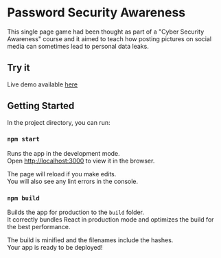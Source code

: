 # Password Security Awareness
This single page game had been thought as part of a "Cyber Security Awareness" course and it aimed to teach how posting pictures on social media can sometimes lead to personal data leaks.

## Try it
Live demo available [here](https://camandel.github.io/password-security-awareness/)

## Getting Started
In the project directory, you can run:

### `npm start`
Runs the app in the development mode.\
Open [http://localhost:3000](http://localhost:3000) to view it in the browser.

The page will reload if you make edits.\
You will also see any lint errors in the console.

### `npm build`
Builds the app for production to the `build` folder.\
It correctly bundles React in production mode and optimizes the build for the best performance.

The build is minified and the filenames include the hashes.\
Your app is ready to be deployed!
